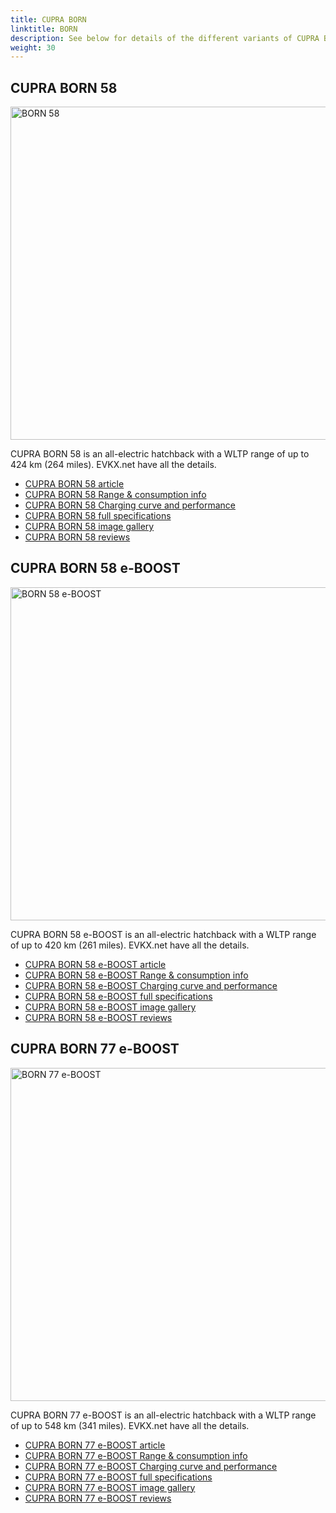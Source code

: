 ```yaml
---
title: CUPRA BORN
linktitle: BORN
description: See below for details of the different variants of CUPRA BORN
weight: 30
---
```

## CUPRA BORN 58

<a href="/models/cupra/born/born_58/"><img src="https://media.evkx.net/multimedia/models/cupra/born/born_58/main_1_st.jpg" width="800" height="533" alt="BORN 58" ></a>

CUPRA BORN 58 is an all-electric hatchback with a WLTP range of up to 424 km (264 miles). EVKX.net have all the details. 

- [CUPRA BORN 58 article](/models/cupra/born/born_58/)
- [CUPRA BORN 58 Range & consumption info](/models/cupra/born/born_58//rangeandconsumption)
- [CUPRA BORN 58 Charging curve and performance](/models/cupra/born/born_58//chargingcurve)
- [CUPRA BORN 58 full specifications](/models/cupra/born/born_58//specifications)
- [CUPRA BORN 58 image gallery](/models/cupra/born/born_58//gallery)
- [CUPRA BORN 58 reviews](/models/cupra/born/born_58//reviews)

## CUPRA BORN 58 e-BOOST

<a href="/models/cupra/born/born_58_e-boost/"><img src="https://media.evkx.net/multimedia/models/cupra/born/born_58_e-boost/main_1_st.jpg" width="800" height="533" alt="BORN 58 e-BOOST" ></a>

CUPRA BORN 58 e-BOOST is an all-electric hatchback with a WLTP range of up to 420 km (261 miles). EVKX.net have all the details. 

- [CUPRA BORN 58 e-BOOST article](/models/cupra/born/born_58_e-boost/)
- [CUPRA BORN 58 e-BOOST Range & consumption info](/models/cupra/born/born_58_e-boost//rangeandconsumption)
- [CUPRA BORN 58 e-BOOST Charging curve and performance](/models/cupra/born/born_58_e-boost//chargingcurve)
- [CUPRA BORN 58 e-BOOST full specifications](/models/cupra/born/born_58_e-boost//specifications)
- [CUPRA BORN 58 e-BOOST image gallery](/models/cupra/born/born_58_e-boost//gallery)
- [CUPRA BORN 58 e-BOOST reviews](/models/cupra/born/born_58_e-boost//reviews)

## CUPRA BORN 77 e-BOOST

<a href="/models/cupra/born/born_77_e-boost/"><img src="https://media.evkx.net/multimedia/models/cupra/born/born_77_e-boost/main_1_st.jpg" width="800" height="533" alt="BORN 77 e-BOOST" ></a>

CUPRA BORN 77 e-BOOST is an all-electric hatchback with a WLTP range of up to 548 km (341 miles). EVKX.net have all the details. 

- [CUPRA BORN 77 e-BOOST article](/models/cupra/born/born_77_e-boost/)
- [CUPRA BORN 77 e-BOOST Range & consumption info](/models/cupra/born/born_77_e-boost//rangeandconsumption)
- [CUPRA BORN 77 e-BOOST Charging curve and performance](/models/cupra/born/born_77_e-boost//chargingcurve)
- [CUPRA BORN 77 e-BOOST full specifications](/models/cupra/born/born_77_e-boost//specifications)
- [CUPRA BORN 77 e-BOOST image gallery](/models/cupra/born/born_77_e-boost//gallery)
- [CUPRA BORN 77 e-BOOST reviews](/models/cupra/born/born_77_e-boost//reviews)

